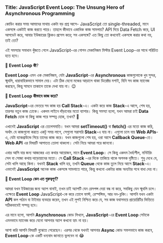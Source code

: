 ### Title: JavaScript Event Loop: The Unsung Hero of Asynchronous Programming

কোডিং করার সময় আমাদের মাথায় একটা বড় প্রশ্ন আসে- JavaScript তো single-threaded, মানে একসঙ্গে একটাই কাজ করতে পারে। তাহলে কীভাবে একাধিক কাজ সামলায়? API দিয়ে Data Fetch করে, UI আপডেট করে, আবার ইউজারের ক্লিকও প্রসেস করে; সব একসঙ্গে? এত কিছু তো কখনোই একসঙ্গে করার কথা নয়, তাই তো?

এই সমস্যার সমাধান খুঁজতে গেলে JavaScript-এর গোপন মেকানিজম মিস্টার Event Loop-এর সাথে পরিচিত হতে হবে।

  

**🔆 Event Loop কী**?

**Event Loop** এমন এক মেকানিজম, যেটা **JavaScript**-এর **Asynchronous** কাজগুলোকে খুব সুন্দর, স্মুথলি, ধারাবাহিকভাবে সামাল দেয়। এটা ঠিক যেনো মঞ্চের আড়ালে থাকা ডিরেক্টর মশাই, যিনি সব কাজ ম্যানেজ করছেন, কিন্তু সামনে তাকালে তাকে দেখা যায় না। 😉

  

**🔆 Event Loop কীভাবে কাজ করে?**

**JavaScript**-এর ভেতরে সব কাজ হয় **Call Stack**-এ। একটা করে কাজ **Stack**-এ আসে, শেষ হয়, তারপর নতুন কাজ ঢোকে। একদম লাইনে দাঁড়ানোর মতো ব্যাপার। কিন্তু সমস্যা হলো, যখন আমরা চাই **Data Fetch** হোক বা কিছু কাজ পরে সম্পন্ন হোক, তখন? 🤔

  

এখানেই **JavaScript** এর তেলেসমাতি। যখন আমরা **setTimeout()** বা **fetch()** এর মতো কাজ করি, অর্থাৎ যে কাজগুলো করতে একটু সময় লাগে, সেগুলো সরাসরি **Stack**-এ যায় না। এগুলো চলে যায় **Web APIs**-এ, যেটা ব্যাকগ্রাউন্ডে গিয়ে তাদের কাজ করে। যখন কাজগুলো শেষ হয়, ওরা আসে **Callback Queue**-তে। **Web API** এর বিষয়টি আপাতত তোলা থাকলো। সেটা নিয়ে আমরা পরে জানবো।

  

এবার আসি যার জন্য আজকের এত কথার আয়োজন, মানে **Event Loop**। সে কিন্তু একদম ধৈর্য্যশীল, মনিটরিং সেল বা সোজা কথায় দাড়োয়ানের মতো। সে **Call Stack** -এর দিকে তাকিয়ে থাকে অপলক দৃষ্টিতে। শুধু দেখে যে, সেটা খালি আছে কিনা। যখনই **Stack** খালি হয়, তখনি **Queue** থেকে কাজ তুলে নিয়ে আসে **Stack**-এ। এভাবেই **JavaScript** অনেক কাজ একসঙ্গে সামলাতে পারে, কিন্তু কখনো একটার কাজ অন্যটার পথে বাধা দেয় না।

  

**🔆 Event Loop কেন এত গুরুত্বপূর্ণ?**

আমরা যখন ইউজারের জন্য অ্যাপ বানাই, তখন চাই অ্যাপটি যেন রেসপন্স দেয়া বন্ধ না করে, সবকিছু যেন স্মুথলি চলে। এক্ষেত্রে **Event Loop** JavaScript-কে করে তোলে ফাস্ট, রেস্পন্সিভ, আর নন-ব্লকিং। আপনি যখন একটা **API** কল পাঠান বা টাইমার ব্যবহার করেন, তখন এই লুপই নিশ্চিত করে যে, সব কাজ যথাসময়ে প্রায়োরিটির ভিত্তিতে সঠিকভাবেই সম্পন্ন হবে।

  

এর মানে হলো, আপনি **Asynchronous** কোড লিখলে, **JavaScript**-এর **Event Loop** সেটাকে এমনভাবে ম্যানেজ করে যেনো আপনার অ্যাপ কখনো হ্যাং না হয়।

আশা করি আপনি বিষয়টি বুঝেতে পেরেছেন। এরপর থেকে যখনই আপনার **Async** কোড সফলভাবে কাজ করবে, **Event Loop**-কে একটি ধন্যবাদ জানাতে ভুলবেন না 😂